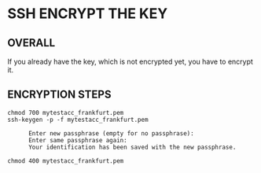 # SSH ENCRYPT THE KEY


## OVERALL

If you already have the key, which is not encrypted yet, you have to encrypt it.


## ENCRYPTION STEPS

```
chmod 700 mytestacc_frankfurt.pem
ssh-keygen -p -f mytestacc_frankfurt.pem

      Enter new passphrase (empty for no passphrase): 
      Enter same passphrase again: 
      Your identification has been saved with the new passphrase.

chmod 400 mytestacc_frankfurt.pem
```



